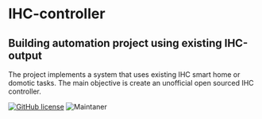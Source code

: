 # IHC-controller
## Building automation project using existing IHC-output

The project implements a system that uses existing IHC smart home or domotic tasks. 
The main objective is create an unofficial open sourced IHC controller. 

[![GitHub license](https://img.shields.io/github/license/Naereen/StrapDown.js.svg)](https://github.com/jellyfish101/IHC-controller/blob/master/LICENSE)
![Maintaner](https://img.shields.io/badge/author-@jellyfish101-blue)
